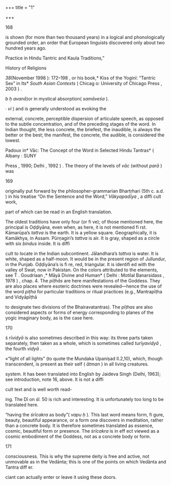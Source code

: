 +++
title = "1"

+++



[^1]: There are innumerable instances both in the past and in the present of the narrow relationship between economics and religion in India. The large Hindu temples are very rich, and some rites are very costly, so much so that temple priests today are sometimes not fully initiated because they cannot afford the financial cost of a *dīkṣā* . 



[^2]: The Dī glosses *saṁketa* by several words, among which is *samaya* , which means not only agreement but also a conventional rule or practice or an observance. 

[^3]: A triangle apex downward is the usual symbol of the *yoni* , the feminine sexual organ, which is also called *janmasthāna* , the place of birth. 



[^4]: On these notions, see the commentary below on *śl* . 40. 



[^5]: The text has *ātmanā* , a dual form, meaning two *ātmans* . But the Dī interprets this as referring to the “four *ātmans* ,” four aspects of the Absolute Self, a notion found in some Upaniṣads \(see, for instance, the Ātmopaniṣad\). These *ātmans* are: *ātman* , the Absolute, the Brahman; *antarātman* , the inner self who enjoys the world; *parāmātman* , the supreme Self, the level of the subtle living creature \(*sūkṣmajīva* \); and *jñānātman* , which is the Brahman as nonseparate from the living being \( *jīvābhinna* \). 

[^6]: There is no sanskrit term for religion, a notion that is foreign to traditional India. For Hindus, the *dharma* regulates the social and what we would call the religious aspect of their life. 



[^7]: Their names are given in chapter 2, *śl* . 3–5. 

[^8]: *Pramā* or *pramāna* means, in fact, measure: the subject “measures” the world, which is the work of *māyā* , a word whose root is *MĀ* , to measure. 

[^9]: *Citkalā* could be more precisely translated as a limiting dynamism, for *kalā* , in shaivism, is a limiting form of energy or power to act, a dividing or parceling energy. 

[^10]: The Sanskrit *śaktyādi* could also be understood as “the first \( *ādi* \), which is *śakti*” \(this is how Bhāskarāya understands it\). There are, in any case, not ten but nine letters between *YA* and *KSA* ; the exact meaning of this passage is therefore uncertain. 

[^11]: The forty-nine phonemes of the Sanskrit alphabet are, in their traditional order \(the *varṇasamāmnāya* \): sixteen “vowels,” from *A* to the aspirate *visarga* ; then twenty-fi ve consonants, in fi ve groups \( *varga* \) of fi ve, classifi ed according to their places of articulation, from the throat to the lips \(guttural, palatal, cerebral, dental, labial\), ordered in each group according to their phonetic characteristics \(voiced, voiceless, aspirate, nasal\); then four “semivowels,” *YA* , *RA* , *LA* , *VA* ; then three sibilants; and fi nally, the aspirate *HA* , to which is added the consonantal group *KṣA* , so as to have fifty letters. The reader will note that the Sanskrit alphabet is not in a complete phonetic disorder, as is our own, but 

168



is shown \(for more than two thousand years\) in a logical and phonologically grounded order, an order that European linguists discovered only about two hundred years ago. 

[^12]: The name *krodhīśa* is given to *KA* because, in the ritual placing \( *nyāsa* \) on the body of the fifty Rudras \(called *śrīkaṇṭhādinyāsa* \), which is done together with the fifty letters of the alphabet, the Rudra Krodhīśa is to be placed with *KA* . 

[^13]: Those are twelve *tattvas* corresponding to the mind and the senses of human beings. 

[^14]: On the *kāmakalā* , see note 34 in the introduction, above. We shall come back to the subject later \( chapter 2, *śl* . 21\). For a theoretical and well-informed study of the subject, see David G . White , “Transformations of the Art of Love: K ā makal ā 



Practice in Hindu Tantric and Kaula Traditions,” 



History of Religions 





*38*\(November 1998 \): 172–198 , or his book,* Kiss of the Yoginī: “Tantric Sex” in Its* *South Asian Contexts* \( Chicag o: University of Chicago Press , 2003 \) . 

[^15]: A *mora* \( *mātra* \) is a prosodic instant. It is defi ned in traditional Indian phonetics as the length of time required to pronounce a short vowel. 

[^16]: To associate a particular visual aspect to the infi nitely subtle planes of phonic energy of the *kalās* may seem surprising. These are, however, traditional notions. They are shown on the table of the *japa* of the *śrīvidyā* at the end of the Adyar edition and English translation of Bhāskararāya’s *Varivasyāprakāśa* \(Adyar, 1948\). 

[^17]: The term thus translated \(in fact, mistranslated\) is *vapus* , which means shape, appearance, or body but not an ordinary body—a beautiful one, the body or apparition of a deity. It evokes, too, the essence of something, notably when it is contemplated in deep meditation \( 

*b ḥ avanā*\)or in mystical absorption\( *samāveśa* \). 

[^18]: The term used is *aṅkuśa* , which means hook or curb and also oblique. The meaning here is “oblique,” referring to the left, oblique line of the triangle. 

[^19]: There is no satisfactory translation of the term *vaikharī* , which evokes the notion of spreading out \( 

∙ *vi* \) and is generally understood as evoking the 

external, concrete, perceptible dispersion of articulate speech, as opposed to the subtle concentration, and of the preceding stages of the word. In Indian thought, the less concrete, the briefest, the inaudible, is always the better or the best; the manifest, the concrete, the audible, is considered the lowest. 

[^20]: The complex and interesting process of apparition or spreading out of the Word, from *parā* to *vaikharī* , both as a cosmic process and as the process of apparition of speech and consciousness in humans, was described notably in Abhinavagupta’s *Parātrī*ṣ*ikāvivaraṇa* and in the third chapter of his great Tantric work, the *Tantrāloka* . There is no easily readable English translation of the fi rst work and none of the second. The subject was studied and described by A. 

Padoux in* Vāc: The Concept of the Word in Selected Hindu Tantras* \( Albany : SUNY 

Press , 1990; Delhi , 1992 \) . The theory of the levels of *vāc* \(without *parā* \) was 



169

originally put forward by the philosopher-grammarian Bhartṛhari \(5th c. a.d. \) in his treatise “On the Sentence and the Word,” *Vākyapadīya* , a diffi cult work, 

part of which can be read in an English translation. 

[^21]: The term rendered in English by “manifesting” is *bhāsanā* , from the verbal root *BHĀS* , to shine, to be bright, which is used because in such systems as that of Tripurā, the manifestation of the cosmos \(in fact, all manifestation\) is conceived as a shining forth, a luminous manifestation, *ābhāsa* . This is an essential notion of the Pratyabhijñā philosophy, explained at length by Utpaladeva and Abhinavagupta. 

[^22]: The *pīṭhas* are seats or places of power sacred to the Goddess. They are usually said to number fifty-one, being the places of the Indian subcontinent where pieces from the dismembered body of Satī, Śiva’s consort, fell as he roamed with it after she died following Dakṣa’s sacrifi ce. Their numbers, however, vary. 

The oldest traditions have only four \(or fi ve\); of those mentioned here, the principal is Oḍḍiyāna, even when, as here, it is not mentioned fi rst. Kāmarūpa’s *tattva* is the earth. It is a yellow square. Geographically, it is Kamākhya, in Assam. Pūrṇagiri’s *tattva* is air. It is gray, shaped as a circle with six *bindus* inside. It is diffi

cult to locate in the Indian subcontinent. Jālandhara’s *tattva* is water. It is white, shaped as a half-moon. It would be in the present region of Jullundur, in the Punjab. Oḍḍiyāna’s is fi re, red, triangular. It is identifi ed with the valley of Swat, now in Pakistan. On the colors attributed to the elements, see T . Goudriaan ,* Māyā Divine and Human* \( Delhi : Motilal Banarsidass , 1978 \) , chap. 4. The *pīṭhās* are here manifestations of the Goddess. They are also places where esoteric doctrines were revealed—hence the use of the word *piṭha* for particular traditions or ritual practices \(e.g., Mantrapīṭha and Vidyāpīṭhā 

to designate two divisions of the Bhairavatantras\). The *pīṭhas* are also considered aspects or forms of energy corresponding to planes of the yogic imaginary body, as is the case here. 

[^23]: Some Śaiva texts say: “The *pīṭha* is Śakti, the *liṅga* is Śiva.” 

[^24]: In many Tantras, notably those of the Trika, the best *liṅga* is said to be the *tūra* , a human skull decorated with incisions. 

[^25]: See the commentary above on *śl.* 40, on the theory of the four levels of the word. 

[^26]: *Spanda* is the primary subtle vibration that animates the eternal dynamism of the supreme deity and pervades and animates the cosmos. *Spanda* is one of the fundamental notions of the Kashmirian nondualist shaivism. It was expounded in the *Spandakārikā* deemed to have been composed by Utpaladeva \(10th c.\). On this important system, see Mark S. G. Dyczkowski ,* The Stanzas* *on Vibration* \( Albany : SUNY Press , 1992 \) . 

[^27]: The repartition of items into a certain number of parts to which is added another part made of the totality of these parts is quite frequent in India, especially the division into 3 \+ 1: three parts plus the whole. This is what we have here. The 

170



ś *rīvidyā* is also sometimes described in this way: its three parts taken separately, then taken as a whole, which is sometimes called *turīyavidyā* , the fourth *vidyā* . 

[^28]: The theory of the *avasthās* \(also called *sthāna* \) goes back to the early Upaniṣads, notably the Maitri, where the fourth is described as *acittaṁ cittamadhyastham* *acintyam* , a thoughtless unthinkable present in thought: it is a condition of pure consciousness \( *caitanyamātravṛtti* \), says the Dī. *Jagrat* is the waking state; *svapna* , which more specifi cally means dream, is the state of sleep, whereas *su*ṣ*upti* is deep, dreamless sleep. The state «“above the fourth” \( *turiyātīta* , a more recent notion\) is described in the Dī as a transcendent state \( *atītarūpam* \) of consciousness of the Self. It is the «“unsurpassed” \( *anuttara* \), the absolute, 

«“light of all lights” \(to quote the Mundaka Upaniṣad II.2,10\), which, though transcendent, is present as their self \( *ātman* \) in all living creatures. 

[^29]: The *Pratyabhijñāhr̥daya* , by Kṣemarāja \(11th c.\), a disciple of Abhinavagupta, is a short philosophical treatise describing the main traits of the Pratyabhijñā 

system. It has been translated into English by Jaideva Singh \(Delhi, 1963\); see introduction, note 16, above. It is not a diffi

cult text and is well worth read-

ing. The Dī on *śl.* 50 is rich and interesting. It is unfortunately too long to be translated here. 

[^30]: The term we translate by triangular is *śṛṅgāṭa* , which is the nut of the water chestnut, the which is triangular in shape. *Śṛṅgāṭa* is often used to mean a triangle or something triangular or threefold. 

[^31]: As mentioned in the introduction above, Kāmeśvarī\(with Kāmeśvara\) can, along with Tripurasundarī\(with Bhairava\), be considered the chief deities of the *dak*ṣ*iṇāmnāya* . The coincidence of two, male and female, fi gures underlines the twofold though nondual nature of the supreme deity. This character is sometimes iconographically shown in images of Kāmaśvara and K āmeśvarīas one bisexual *ardhanari* \(half-female\) fi gure—see, for instance, Ajit Mookerjee ,* Kuṇḍalinī* \( London : Thames & Hudson , 1982 \) , plate X\). 

[^32]: The energies are four when a supreme one, the Peaceful, *śāntā* ,, or Ambikā, the Mother, is added to the basic three. 

[^33]: The expression we translate as “embodied as the *śrīcakra* ” is *śrīcakravapu*ṣ*ā* , 

“having the *śrīcakra* as body”\( *vapu ḥ* \). This last word means form, fi gure, beauty, beautiful appearance, or a form one discovers in meditation, rather than a concrete body. It is therefore sometimes translated as essence, cosmic, beautiful form or presence. The *śrīcakra* is in eff ect viewed as a cosmic embodiment of the Goddess, not as a concrete body or form. 

[^34]: In the nondualist Śaiva systems—the Trika or Pratyabhijñā, especially—the supreme godhead is described as being inseparably light \(conscious light\) and refl ective awareness \( *vimarśa* \), *prakāśa* being masculine, Śiva, and *vimarśa* feminine, Śakti. *Vimarśa* \(a term found in the Dī but not in the YH\) designates the consciousness or awareness one has of what is being perceived or experienced, contributing in this respect to the autonomy and total freedom of 



171

consciousness. This is why the supreme deity is free and active, not unmovable as in the Vedānta; this is one of the points on which Vedānta and Tantra diff er. 

[^35]: The Goddess, says the Dī , transforms herself really into the world, as milk becomes curd. This point is also one of the main diff erences between the Tantric views and those of the Vedānta. 

[^36]: This sort of interpretation, called *nirukta* , goes back to Vedic times. It is sometimes falsely called etymology and then criticized as fanciful, but it is not an etymology. It is an imaginative way to enlarge the semantic fi eld, the aura of meanings, of a word by associating it with other verbal roots, as shown here. 

[^37]: These actions are *avahāna* , inviting the deity to come; *sthāpana* , fi xing it in the icon; *saṁnidhāna* ; and, fi nally, *saṁnirodhāna* , detaining it there. 

[^38]: We write Mudrā when referring to the goddesses so-called and *mudrā* when referring to the notion or to the hand gesture, it being understood that they are perceived by the YH and the Dī as being simultaneously both deity and gesture. 

[^39]: *K*ṣ*obha* —which may be translated as eff ervescence—is, among Trika authors such as Abhinavagupta, the state of consciousness in which the cosmic manifestation appears, perturbing by its diversity the original quiescence of the Absolute. This role of *k*ṣ*obha* is also found in other traditions, such as the *Vi*ṣ*ṇupurāṇa* , I.2.29–31. 

[^40]: Such doors here are symbolical, since one does not enter a *śrīcakra* . But when a *cakra* or yantra drawn on the ground is large, as is the case in various rituals, the offi

ciant can actually enter or leave it using these doors. 

[^41]: In the third chapter \( *śl* . 127\), these *kalā* s or “vowels” are called *vāyu* , or winds, that is, vital forces, *prāṇas* . 

[^42]: See chapter 3, *śl* . 126–128. 

[^43]: On *k*ṣ*obha* , see note 39, above. 

[^44]: The number of *cakras* varies according to traditions. In the Tripurā tradition, they number nine, corresponding to the nine divisions of the *śrīcakra.* There are also secondary centers \( *adhāra* , *śūnya* , *vyoman* , *bindu* , etc.\), the number and places of which in the imaginal yogic body vary also according to traditions. 

[^45]: On the *āyudhas* of deities, see chapter 3, commentary on *śl* . 159, and n. 15. 

[^46]: *Khe* is the locative form of *kha* : “in *kha.* ” 

[^47]: *Bhūtraya:* not because there are three earths but because the outer part of the *cakra* , called *bhūgṛha* , “house of the earth,” is encircled by three lines. 
